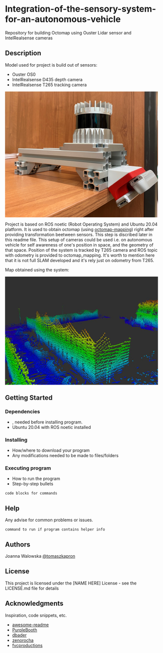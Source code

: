 # Integration-of-the-sensory-system-for-an-autonomous-vehicle
Repository for building Octomap using Ouster Lidar sensor and IntelRealsense cameras

## Description
Model used for project is build out of sensors:
* Ouster OS0
* IntelRealsense D435 depth camera
* IntelRealsense T265 tracking camera
<p align="center">
  <img src="model.JPG" width="650" img align="center">
</p>

Project is based on ROS noetic (Robot Operating System) and Ubuntu 20.04 platform. It is used to obtain octomap (using [octomap-mapping](https://github.com/OctoMap/octomap_mapping)) right after providing transformation beetween sensors. This step is discribed later in this readme file. This setup of cameras could be used i.e. on autonomous vehicle for self awareness of one's position in space, and the geometry of that space. Position of the system is tracked by T265 camera and ROS topic with odometry is provided to octomap_mapping. It's worth to mention here that it is not full SLAM developed and it's rely just on odometry from T265.

Map obtained using the system:
<p align="center">
  <img src="mapa.JPG" width="650" img align="center">
</p>

## Getting Started

### Dependencies

* , needed before installing program.
* Ubuntu 20.04 with ROS noetic installed

### Installing

* How/where to download your program
* Any modifications needed to be made to files/folders

### Executing program

* How to run the program
* Step-by-step bullets
```
code blocks for commands
```

## Help

Any advise for common problems or issues.
```
command to run if program contains helper info
```

## Authors

Joanna Walowska 
[@tomaszkapron](https://github.com/tomaszkapron)

## License

This project is licensed under the [NAME HERE] License - see the LICENSE.md file for details

## Acknowledgments

Inspiration, code snippets, etc.
* [awesome-readme](https://github.com/matiassingers/awesome-readme)
* [PurpleBooth](https://gist.github.com/PurpleBooth/109311bb0361f32d87a2)
* [dbader](https://github.com/dbader/readme-template)
* [zenorocha](https://gist.github.com/zenorocha/4526327)
* [fvcproductions](https://gist.github.com/fvcproductions/1bfc2d4aecb01a834b46)
